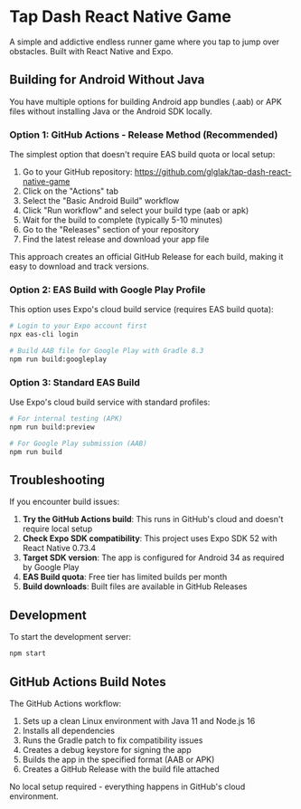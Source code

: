 # Tap Dash React Native Game

A simple and addictive endless runner game where you tap to jump over obstacles. Built with React Native and Expo.

## Building for Android Without Java

You have multiple options for building Android app bundles (.aab) or APK files without installing Java or the Android SDK locally.

### Option 1: GitHub Actions - Release Method (Recommended)

The simplest option that doesn't require EAS build quota or local setup:

1. Go to your GitHub repository: https://github.com/glglak/tap-dash-react-native-game
2. Click on the "Actions" tab
3. Select the "Basic Android Build" workflow
4. Click "Run workflow" and select your build type (aab or apk)
5. Wait for the build to complete (typically 5-10 minutes)
6. Go to the "Releases" section of your repository
7. Find the latest release and download your app file

This approach creates an official GitHub Release for each build, making it easy to download and track versions.

### Option 2: EAS Build with Google Play Profile

This option uses Expo's cloud build service (requires EAS build quota):

```bash
# Login to your Expo account first
npx eas-cli login

# Build AAB file for Google Play with Gradle 8.3
npm run build:googleplay
```

### Option 3: Standard EAS Build 

Use Expo's cloud build service with standard profiles:

```bash
# For internal testing (APK)
npm run build:preview

# For Google Play submission (AAB)
npm run build
```

## Troubleshooting

If you encounter build issues:

1. **Try the GitHub Actions build**: This runs in GitHub's cloud and doesn't require local setup
2. **Check Expo SDK compatibility**: This project uses Expo SDK 52 with React Native 0.73.4
3. **Target SDK version**: The app is configured for Android 34 as required by Google Play
4. **EAS Build quota**: Free tier has limited builds per month
5. **Build downloads**: Built files are available in GitHub Releases

## Development

To start the development server:

```bash
npm start
```

## GitHub Actions Build Notes

The GitHub Actions workflow:
1. Sets up a clean Linux environment with Java 11 and Node.js 16
2. Installs all dependencies
3. Runs the Gradle patch to fix compatibility issues
4. Creates a debug keystore for signing the app
5. Builds the app in the specified format (AAB or APK)
6. Creates a GitHub Release with the build file attached

No local setup required - everything happens in GitHub's cloud environment.
